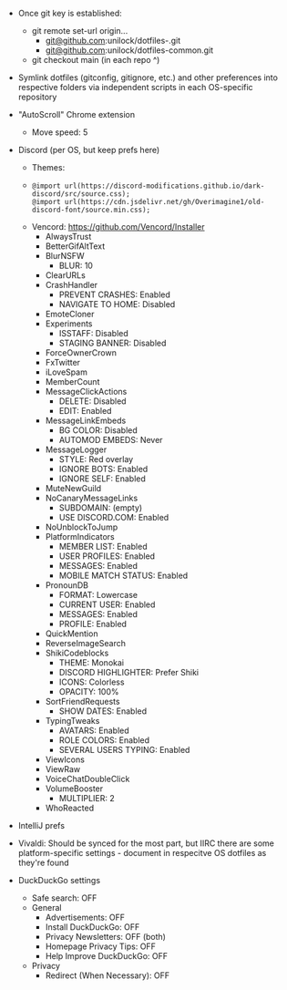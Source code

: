 - Once git key is established:
    - git remote set-url origin...
        - git@github.com:unilock/dotfiles-<platform>.git
        - git@github.com:unilock/dotfiles-common.git
    - git checkout main (in each repo ^)

- Symlink dotfiles (gitconfig, gitignore, etc.) and other preferences into respective folders via independent scripts in each OS-specific repository

- "AutoScroll" Chrome extension
    - Move speed: 5

- Discord (per OS, but keep prefs here)
    - Themes:
    - ```
      @import url(https://discord-modifications.github.io/dark-discord/src/source.css);
      @import url(https://cdn.jsdelivr.net/gh/Overimagine1/old-discord-font/source.min.css);
      ```
    - Vencord: https://github.com/Vencord/Installer
        - AlwaysTrust
        - BetterGifAltText
        - BlurNSFW
            - BLUR: 10
        - ClearURLs
        - CrashHandler
            - PREVENT CRASHES: Enabled
            - NAVIGATE TO HOME: Disabled
        - EmoteCloner
        - Experiments
            - ISSTAFF: Disabled
            - STAGING BANNER: Disabled
        - ForceOwnerCrown
        - FxTwitter
        - iLoveSpam
        - MemberCount
        - MessageClickActions
            - DELETE: Disabled
            - EDIT: Enabled
        - MessageLinkEmbeds
            - BG COLOR: Disabled
            - AUTOMOD EMBEDS: Never
        - MessageLogger
            - STYLE: Red overlay
            - IGNORE BOTS: Enabled
            - IGNORE SELF: Enabled
        - MuteNewGuild
        - NoCanaryMessageLinks
            - SUBDOMAIN: (empty)
            - USE DISCORD.COM: Enabled
        - NoUnblockToJump
        - PlatformIndicators
            - MEMBER LIST: Enabled
            - USER PROFILES: Enabled
            - MESSAGES: Enabled
            - MOBILE MATCH STATUS: Enabled
        - PronounDB
            - FORMAT: Lowercase
            - CURRENT USER: Enabled
            - MESSAGES: Enabled
            - PROFILE: Enabled
        - QuickMention
        - ReverseImageSearch
        - ShikiCodeblocks
            - THEME: Monokai
            - DISCORD HIGHLIGHTER: Prefer Shiki
            - ICONS: Colorless
            - OPACITY: 100%
        - SortFriendRequests
            - SHOW DATES: Enabled
        - TypingTweaks
            - AVATARS: Enabled
            - ROLE COLORS: Enabled
            - SEVERAL USERS TYPING: Enabled
        - ViewIcons
        - ViewRaw
        - VoiceChatDoubleClick
        - VolumeBooster
            - MULTIPLIER: 2
        - WhoReacted

- IntelliJ prefs

- Vivaldi: Should be synced for the most part, but IIRC there are some platform-specific settings - document in respecitve OS dotfiles as they're found


- DuckDuckGo settings
    - Safe search: OFF
    - General
        - Advertisements: OFF
        - Install DuckDuckGo: OFF
        - Privacy Newsletters: OFF (both)
        - Homepage Privacy Tips: OFF
        - Help Improve DuckDuckGo: OFF
    - Privacy
        - Redirect (When Necessary): OFF
